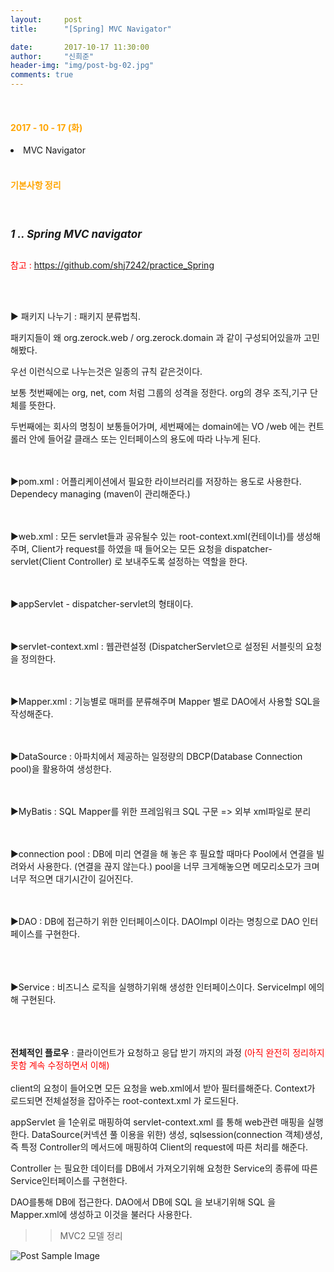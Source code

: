 ```yaml
---
layout:     post
title:      "[Spring] MVC Navigator"

date:       2017-10-17 11:30:00
author:     "신희준"
header-img: "img/post-bg-02.jpg"
comments: true
---
```

<meta name="description" content="Spring(스프링) Navigator 패키지 분류법칙, xml파일 용도 dispatcher-servlet, appServlet,web.xml, root-context.xml , pom.xml , mybatis, mybatis.xml, datasource ,sqlsession, MVC구조, MVC모델2,MVC 형태도">

<br>
<H4 style ="font-weight:bold; color : orange">2017 - 10 - 17 (화)</H4>
<li>MVC Navigator</li>

<br>
<H4 style ="font-weight:bold; color:orange;">기본사항 정리</H4>
<br>

<h5 style = "font-size: 17px; font-weight : bold;">1 .. Spring MVC navigator</h5>

<p style="color:red; font-size:14px;">참고 : <a href="https://github.com/shj7242/practice_Spring">https://github.com/shj7242/practice_Spring </a> </p>

<br><br>

<p style="font-size:14px">
▶ 패키지 나누기 : 패키지 분류법칙.
</p>

<p style="font-size:14px">
패키지들이 왜 org.zerock.web / org.zerock.domain 과 같이 구성되어있을까 고민해봤다.
</p>
<p style="font-size:14px">
우선 이런식으로 나누는것은 일종의 규칙 같은것이다.
</p>
<p style="font-size:14px">
보통 첫번째에는 org, net, com 처럼 그룹의 성격을 정한다. org의 경우 조직,기구 단체를 뜻한다.
</p>
<p style="font-size:14px">
두번째에는 회사의 명칭이 보통들어가며, 세번째에는 domain에는 VO /web 에는 컨트롤러 안에 들어갈 클래스 또는 인터페이스의
용도에 따라 나누게 된다.
</p>

<p style="font-size:14px"><br><br>
▶pom.xml : 어플리케이션에서 필요한 라이브러리를 저장하는 용도로 사용한다. Dependecy managing (maven이 관리해준다.)
</p>
<p style="font-size:14px"><br><br>
▶web.xml : 모든 servlet들과 공유될수 있는 root-context.xml(컨테이너)를 생성해주며, Client가 request를 하였을 때 들어오는 모든 요청을 dispatcher-servlet(Client Controller) 로 보내주도록 설정하는 역할을 한다.

</p>
<p style="font-size:14px"><br><br>
▶appServlet - dispatcher-servlet의 형태이다.
</p>
<p style="font-size:14px"><br><br>
▶servlet-context.xml : 웹관련설정 (DispatcherServlet으로 설정된 서블릿의 요청을 정의한다.

</p>
<p style="font-size:14px"><br><br>
▶Mapper.xml : 기능별로 매퍼를 분류해주며 Mapper 별로 DAO에서 사용할 SQL을 작성해준다.

</p>
<p style="font-size:14px"><br><br>
▶DataSource : 아파치에서 제공하는 일정량의 DBCP(Database Connection pool)을 활용하여 생성한다.   

</p>
<p style="font-size:14px"><br><br>
▶MyBatis : SQL Mapper를 위한 프레임워크 SQL 구문 => 외부 xml파일로 분리



</p>
<p style="font-size:14px"><br><br>
▶connection pool : DB에 미리 연결을 해 놓은 후 필요할 때마다 Pool에서 연결을 빌려와서 사용한다. (연결을 끊지 않는다.)
pool을 너무 크게해놓으면 메모리소모가 크며 너무 적으면 대기시간이 길어진다.

</p>

</p>
<p style="font-size:14px"><br><br>
▶DAO : DB에 접근하기 위한 인터페이스이다. DAOImpl 이라는 명칭으로 DAO 인터페이스를 구현한다.
<br><br>
<p style="font-size:14px"><br><br>
▶Service : 비즈니스 로직을 실행하기위해 생성한 인터페이스이다. ServiceImpl 에의해 구현된다.
</p>

<p style="font-size:14px;"><br><br><br>
<b>전체적인 플로우</b> : 클라이언트가 요청하고 응답 받기 까지의 과정 <span style="color:red">(아직 완전히 정리하지 못함 계속 수정하면서 이해)</span>
<br><br>
client의 요청이 들어오면 모든 요청을 web.xml에서 받아 필터를해준다.  Context가 로드되면 전체설정을 잡아주는 root-context.xml 가 로드된다.
</p>
<p style="font-size:14px;">
appServlet 을 1순위로 매핑하여 servlet-context.xml 를 통해 web관련 매핑을 실행한다. DataSource(커넥션 풀 이용을 위한) 생성, sqlsession(connection 객체)생성, 즉 특정 Controller의 메서드에 매핑하여 Client의 request에 따른 처리를 해준다.
</p>

<p style="font-size:14px;">
Controller 는 필요한 데이터를 DB에서 가져오기위해 요청한 Service의 종류에 따른 Service인터페이스를 구현한다.
</p>

<p style="font-size:14px;">
DAO를통해 DB에 접근한다. DAO에서 DB에 SQL 을 보내기위해
SQL 을 Mapper.xml에 생성하고 이것을 불러다 사용한다.
</p>


>>MVC2 모델 정리


<img src="{{ site.baseurl }}/img/dmvc.JPG" alt="Post Sample Image">
